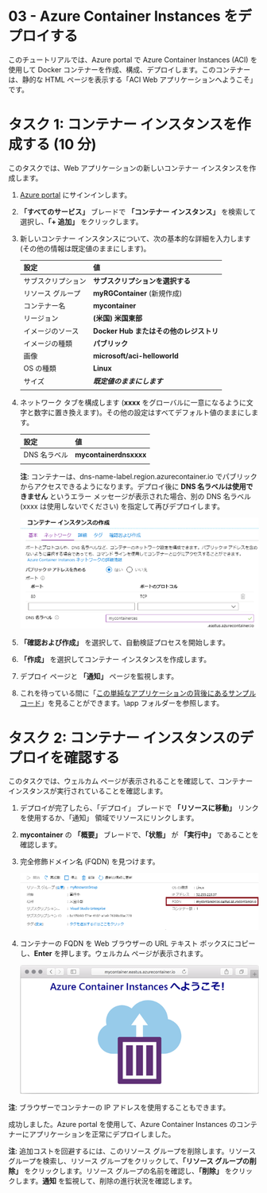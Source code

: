 ﻿---
wts:
    title: '03 - Azure Container Instances をデプロイする (10 分)'
    module: 'モジュール 02 - Azure のコア サービス (ワークロード)'
---

# 03 - Azure Container Instances をデプロイする

このチュートリアルでは、Azure portal で Azure Container Instances (ACI) を使用して Docker コンテナーを作成、構成、デプロイします。このコンテナーは、静的な HTML ページを表示する「ACI Web アプリケーションへようこそ」です。 

# タスク 1: コンテナー インスタンスを作成する (10 分)

このタスクでは、Web アプリケーションの新しいコンテナー インスタンスを作成します。 

1. [Azure portal](https://portal.azure.com) にサインインします。

2. **「すべてのサービス」** ブレードで **「コンテナー インスタンス」** を検索して選択し、**「+ 追加」** をクリックします。 

3. 新しいコンテナー インスタンスについて、次の基本的な詳細を入力します (その他の情報は既定値のままにします)。 

	| 設定| 値|
	|----|----|
	| サブスクリプション | **サブスクリプションを選択する** |
	| リソース グループ | **myRGContainer** (新規作成) |
	| コンテナー名| **mycontainer**|
	| リージョン | **(米国) 米国東部** |
	| イメージのソース| **Docker Hub またはその他のレジストリ**|
	| イメージの種類| **パブリック**|
	| 画像| **microsoft/aci-helloworld**|
	| OS の種類| **Linux** |
	| サイズ| ***既定値のままにします***|
	|||

4. ネットワーク タブを構成します (**xxxx** をグローバルに一意になるように文字と数字に置き換えます)。その他の設定はすべてデフォルト値のままにします。

	| 設定| 値|
	|--|--|
	| DNS 名ラベル| **mycontainerdnsxxxx** |
	|||
	
	**注**: コンテナーは、dns-name-label.region.azurecontainer.io でパブリックからアクセスできるようになります。デプロイ後に **DNS 名ラベルは使用できません** というエラー メッセージが表示された場合、別の DNS 名ラベル (xxxx は使用しないでください) を指定して再びデプロイします。 


	![Azure Portal の 「コンテナー インスタンスの作成」 ブレードの構成ウィンドウのスクリーンショット。](../images/0201.png)

5. **「確認および作成」** を選択して、自動検証プロセスを開始します。

6. **「作成」** を選択してコンテナー インスタンスを作成します。 

7. デプロイ ページと **「通知」** ページを監視します。 

8. これを待っている間に「[この単純なアプリケーションの背後にあるサンプルコード](https://github.com/Azure-Samples/aci-helloworld)」を見ることができます。\app フォルダーを参照します。 

# タスク 2: コンテナー インスタンスのデプロイを確認する

このタスクでは、ウェルカム ページが表示されることを確認して、コンテナー インスタンスが実行されていることを確認します。

1. デプロイが完了したら、「デプロイ」 ブレードで **「リソースに移動」** リンクを使用するか、「通知」 領域でリソースにリンクします。

2. **mycontainer** の **「概要」** ブレードで、**「状態」** が **「実行中」** であることを確認します。 

3. 完全修飾ドメイン名 (FQDN) を見つけます。

	![FQDN が強調表示された、Azure Portal で新しく作成されたコンテナーの概要ペインのスクリーンショット。](../images/0202.png)

2. コンテナーの FQDN を Web ブラウザーの URL テキスト ボックスにコピーし、**Enter** を押します。ウェルカム ページが表示されます。 

	![Web ブラウザーに表示される ACI ウェルカム メッセージのスクリーンショット。](../images/0203.png)

**注**: ブラウザーでコンテナーの IP アドレスを使用することもできます。 

成功しました。Azure portal を使用して、Azure Container Instances のコンテナーにアプリケーションを正常にデプロイしました。

**注**: 追加コストを回避するには、このリソース グループを削除します。リソース グループを検索し、リソース グループをクリックして、**「リソース グループの削除」** をクリックします。リソース グループの名前を確認し、**「削除」** をクリックします。**通知** を監視して、削除の進行状況を確認します。
